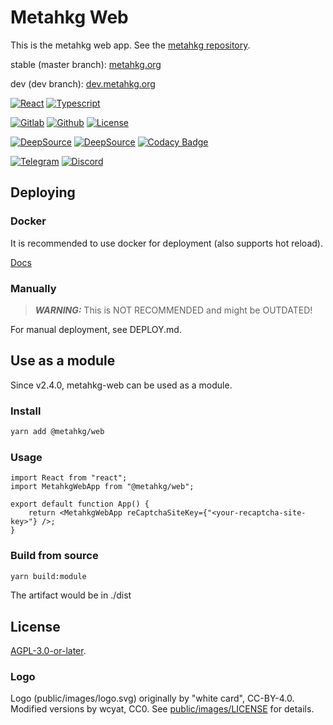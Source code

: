 # Metahkg Web

This is the metahkg web app. See the [metahkg repository](https://gitlab.com/metahkg/metahkg).

stable (master branch): [metahkg.org](https://metahkg.org)

dev (dev branch): [dev.metahkg.org](https://dev.metahkg.org)

[![React](https://badges.aleen42.com/src/react.svg)](http://reactjs.org/)
[![Typescript](https://badges.aleen42.com/src/typescript.svg)](https://www.typescriptlang.org/)

[![Gitlab](https://badges.aleen42.com/src/gitlab.svg)](https://gitlab.com/metahkg/metahkg-web)
[![Github](https://badges.aleen42.com/src/github.svg)](https://github.com/metahkg/metahkg-web)
[![License](https://img.shields.io/gitlab/license/metahkg/metahkg-web)](https://gitlab.com/metahkg/metahkg-web/-/tree/master/LICENSE.md)

[![DeepSource](https://deepsource.io/gl/metahkg/metahkg-web.svg/?label=active+issues&show_trend=true&token=oM1NNBO8D9mefjjcuiCmPQoS)](https://deepsource.io/gh/metahkg/metahkg-web/?ref=repository-badge)
[![DeepSource](https://deepsource.io/gl/metahkg/metahkg-web.svg/?label=resolved+issues&show_trend=true&token=oM1NNBO8D9mefjjcuiCmPQoS)](https://deepsource.io/gh/metahkg/metahkg-web/?ref=repository-badge)
[![Codacy Badge](https://app.codacy.com/project/badge/Grade/0c0ee09f0cca4d6fa17d3b4f4465faf8)](https://www.codacy.com/gl/metahkg/metahkg-web/dashboard?utm_source=gitlab.com&utm_medium=referral&utm_content=metahkg/metahkg-web&utm_campaign=Badge_Grade)

[![Telegram](https://patrolavia.github.io/telegram-badge/chat.svg)](https://t.me/+WbB7PyRovUY1ZDFl)
[![Discord](https://badges.aleen42.com/src/discord.svg)](https://discord.gg/yrf2v8KGdc)

## Deploying

### Docker

It is recommended to use docker for deployment (also supports hot reload).

[Docs](https://docs.metahkg.org/docs/category/deploy-metahkg)

### Manually

> **_WARNING:_** This is NOT RECOMMENDED and might be OUTDATED!

For manual deployment, see DEPLOY.md.

## Use as a module

Since v2.4.0, metahkg-web can be used as a module.

### Install

```bash
yarn add @metahkg/web
```

### Usage

```tsx
import React from "react";
import MetahkgWebApp from "@metahkg/web";

export default function App() {
    return <MetahkgWebApp reCaptchaSiteKey={"<your-recaptcha-site-key>"} />;
}
```

### Build from source

```bash
yarn build:module
```

The artifact would be in ./dist

## License

[AGPL-3.0-or-later](./LICENSE.md).

### Logo

Logo (public/images/logo.svg) originally by "white card", CC-BY-4.0.
Modified versions by wcyat, CC0.
See [public/images/LICENSE](./public/images/LICENSE) for details.
